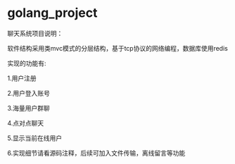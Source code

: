# golang_project
聊天系统项目说明：

软件结构采用类mvc模式的分层结构，基于tcp协议的网络编程，数据库使用redis

实现的功能有:

1.用户注册

2.用户登入账号

3.海量用户群聊

4.点对点聊天

5.显示当前在线用户

6.实现细节请看源码注释，后续可加入文件传输，离线留言等功能

